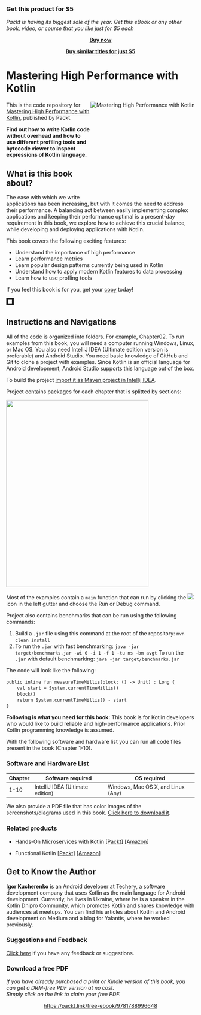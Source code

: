 
### Get this product for $5

<i>Packt is having its biggest sale of the year. Get this eBook or any other book, video, or course that you like just for $5 each</i>


<b><p align='center'>[Buy now](https://packt.link/9781788996648)</p></b>


<b><p align='center'>[Buy similar titles for just $5](https://subscription.packtpub.com/search)</p></b>


# Mastering High Performance with Kotlin

<a href="https://www.packtpub.com/application-development/mastering-high-performance-kotlin?utm_source=github&utm_medium=repository&utm_campaign=9781788996648 "><img src="https://d1ldz4te4covpm.cloudfront.net/sites/default/files/imagecache/ppv4_main_book_cover/B09963.png" alt="Mastering High Performance with Kotlin" height="256px" align="right"></a>

This is the code repository for [Mastering High Performance with Kotlin](https://www.packtpub.com/application-development/mastering-high-performance-kotlin?utm_source=github&utm_medium=repository&utm_campaign=9781788996648), published by Packt.

**Find out how to write Kotlin code without overhead and how to use different profiling tools and bytecode viewer to inspect expressions of Kotlin language.**

## What is this book about?
The ease with which we write applications has been increasing, but with it comes the need to address their performance. A balancing act between easily implementing complex applications and keeping their performance optimal is a present-day requirement In this book, we explore how to achieve this crucial balance, while developing and deploying applications with Kotlin.

This book covers the following exciting features:
* Understand the importance of high performance 
* Learn performance metrics 
* Learn popular design patterns currently being used in Kotlin 
* Understand how to apply modern Kotlin features to data processing 
* Learn how to use profling tools 


If you feel this book is for you, get your [copy](https://www.amazon.com/dp/178899664X) today!

<a href="https://www.packtpub.com/?utm_source=github&utm_medium=banner&utm_campaign=GitHubBanner"><img src="https://raw.githubusercontent.com/PacktPublishing/GitHub/master/GitHub.png" 
alt="https://www.packtpub.com/" border="5" /></a>

## Instructions and Navigations
All of the code is organized into folders. For example, Chapter02.
To run examples from this book, you will need a computer running Windows, Linux, or Mac OS. You also need IntelliJ IDEA (Ultimate edition version is preferable) and Android Studio. You need basic knowledge of GitHub and Git to clone a project with examples. Since Kotlin is an official language for Android development, Android Studio supports this language out of the box.

To build the project [import it as Maven project in Intellij IDEA](https://www.jetbrains.com/help/idea/maven-support.html).

Project contains packages for each chapter that is splitted by sections:

<img src="http://i64.tinypic.com/fypdvm.png" width="380" height="500"/>

Most of the examples contain a ```main``` function that can run by clicking the ![](https://www.jetbrains.com/help/img/idea/2018.1/run.png) icon in the left gutter and choose the Run or Debug command.

Project also contains benchmarks that can be run using the following commands:
1) Build a ```.jar``` file using this command at the root of the repository: ```mvn clean install```
2) To run the ```.jar``` with fast benchmarking: ```java -jar target/benchmarks.jar -wi 0 -i 1 -f 1 -tu ns -bm avgt```
   To run the ```.jar``` with default benchmarking: ```java -jar target/benchmarks.jar```


The code will look like the following:
```
public inline fun measureTimeMillis(block: () -> Unit) : Long {
    val start = System.currentTimeMillis()
    block()
    return System.currentTimeMillis() - start
}
```

**Following is what you need for this book:**
This book is for Kotlin developers who would like to build reliable and high-performance applications. Prior Kotlin programming knowledge is assumed.

With the following software and hardware list you can run all code files present in the book (Chapter 1-10).
### Software and Hardware List
| Chapter  | Software required                   | OS required                        |
| -------- | ------------------------------------| -----------------------------------|
| 1-10        | IntelliJ IDEA (Ultimate edition) | Windows, Mac OS X, and Linux (Any) |

We also provide a PDF file that has color images of the screenshots/diagrams used in this book. [Click here to download it](https://www.packtpub.com/sites/default/files/downloads/MasteringHighPerformancewithKotlin_ColorImages.pdf).

### Related products
* Hands-On Microservices with Kotlin [[Packt]](https://www.packtpub.com/web-development/microservices-kotlin?utm_source=github&utm_medium=repository&utm_campaign=9781788471459) [[Amazon]](https://www.amazon.com/dp/1788471458)

* Functional Kotlin [[Packt]](https://www.packtpub.com/application-development/functional-kotlin?utm_source=github&utm_medium=repository&utm_campaign=9781788476485) [[Amazon]](https://www.amazon.com/dp/1788476484)

## Get to Know the Author
**Igor Kucherenko**
 is an Android developer at Techery, a software development company that uses Kotlin as the main language for Android development. Currently, he lives in Ukraine, where he is a speaker in the Kotlin Dnipro Community, which promotes Kotlin and shares knowledge with audiences at meetups. You can find his articles about Kotlin and Android development on Medium and a blog for Yalantis, where he worked previously.
 
### Suggestions and Feedback
[Click here](https://docs.google.com/forms/d/e/1FAIpQLSdy7dATC6QmEL81FIUuymZ0Wy9vH1jHkvpY57OiMeKGqib_Ow/viewform) if you have any feedback or suggestions.
### Download a free PDF

 <i>If you have already purchased a print or Kindle version of this book, you can get a DRM-free PDF version at no cost.<br>Simply click on the link to claim your free PDF.</i>
<p align="center"> <a href="https://packt.link/free-ebook/9781788996648">https://packt.link/free-ebook/9781788996648 </a> </p>